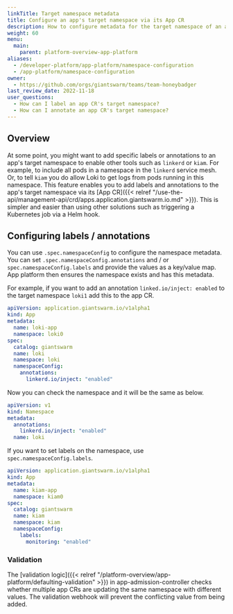 ```yaml
---
linkTitle: Target namespace metadata
title: Configure an app's target namespace via its App CR
description: How to configure metadata for the target namespace of an app via its app CR. So it can be used by other tools such as service meshes.
weight: 60
menu:
  main:
    parent: platform-overview-app-platform
aliases:
  - /developer-platform/app-platform/namespace-configuration
  - /app-platform/namespace-configuration
owner:
  - https://github.com/orgs/giantswarm/teams/team-honeybadger
last_review_date: 2022-11-18
user_questions:
  - How can I label an app CR's target namespace?
  - How can I annotate an app CR's target namespace?
---
```


## Overview

At some point, you might want to add specific labels or annotations to an app's target namespace to enable other tools such as `linkerd` or `kiam`. For example, to include all pods in a namespace in the `linkerd` service mesh. Or, to tell `kiam` you do allow Loki to get logs from pods running in this namespace.
This feature enables you to add labels and annotations to the app's target namespace via its [App CR]({{< relref "/use-the-api/management-api/crd/apps.application.giantswarm.io.md" >}}).
This is simpler and easier than using other solutions such as triggering a Kubernetes job via a Helm hook.

## Configuring labels / annotations

You can use `.spec.namespaceConfig` to configure the namespace metadata. You can set `.spec.namespaceConfig.annotations` and / or
`spec.namespaceConfig.labels` and provide the values as a key/value map. App platform then ensures the namespace exists and has this metadata.

For example, if you want to add an annotation `linked.io/inject: enabled` to the target namespace `loki1` add this to the app CR.

```yaml
apiVersion: application.giantswarm.io/v1alpha1
kind: App
metadata:
  name: loki-app
  namespace: loki0
spec:
  catalog: giantswarm
  name: loki
  namespace: loki
  namespaceConfig:
    annotations:
      linkerd.io/inject: "enabled"
```

Now you can check the namespace and it will be the same as below.

```yaml
apiVersion: v1
kind: Namespace
metadata:
  annotations:
    linkerd.io/inject: "enabled"
  name: loki
```

If you want to set labels on the namespace, use `spec.namespaceConfig.labels`.

```yaml
apiVersion: application.giantswarm.io/v1alpha1
kind: App
metadata:
  name: kiam-app
  namespace: kiam0
spec:
  catalog: giantswarm
  name: kiam
  namespace: kiam
  namespaceConfig:
    labels:
      monitoring: "enabled"
```

### Validation

The [validation logic]({{< relref "/platform-overview/app-platform/defaulting-validation" >}}) in app-admission-controller checks whether multiple app CRs are updating the same namespace
with different values. The validation webhook will prevent the conflicting value from being added.
